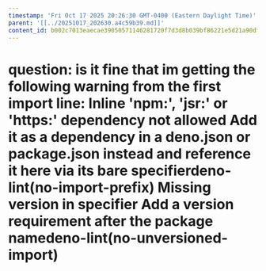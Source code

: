 ```yaml
---
timestamp: 'Fri Oct 17 2025 20:26:30 GMT-0400 (Eastern Daylight Time)'
parent: '[[../20251017_202630.a4c59b39.md]]'
content_id: b002c7013eaecae39050571146281720f7d3d8b039bf86221e5d21a90df69fcb
---
```


# question: is it fine that im getting the following warning from the first import line: Inline 'npm:', 'jsr:' or 'https:' dependency not allowed  Add it as a dependency in a deno.json or package.json instead and reference it here via its bare specifierdeno-lint(no-import-prefix) Missing version in specifier  Add a version requirement after the package namedeno-lint(no-unversioned-import)
